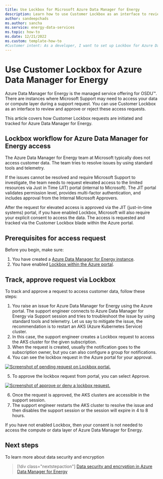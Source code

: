 ```yaml
---
title: Use Lockbox for Microsoft Azure Data Manager for Energy	
description: Learn how to use Customer Lockbox as an interface to review and approve or reject access requests. 
author: sandeepchads
ms.author: sancha
ms.service: energy-data-services	
ms.topic: how-to
ms.date: 12/21/2022
ms.custom: template-how-to
#Customer intent: As a developer, I want to set up Lockbox for Azure Data Manager for Energy.
---
```



# Use Customer Lockbox for Azure Data Manager for Energy

Azure Data Manager for Energy is the managed service offering for OSDU&trade;. There are instances where Microsoft Support may need to access your data or compute layer during a support request. You can use Customer Lockbox as an interface to review and approve or reject these access requests.

This article covers how Customer Lockbox requests are initiated and tracked for Azure Data Manager for Energy. 

## Lockbox workflow for Azure Data Manager for Energy access

The Azure Data Manager for Energy team at Microsoft typically does not access customer data. The team tries to resolve issues by using standard tools and telemetry.

If the issues cannot be resolved and require Microsoft Support to investigate, the team needs to request elevated access to the limited resources via Just in Time (JIT) portal (internal to Microsoft). The JIT portal validates permission level, provides multi-factor authentication, and includes approval from the Internal Microsoft Approvers. 

After the request for elevated access is approved via the JIT (just-in-time systems) portal, if you have enabled Lockbox, Microsoft will also require your explicit consent to access the data. The access is requested and tracked via the Customer Lockbox blade within the Azure portal.

## Prerequisites for access request

Before you begin, make sure:
1.	You have created a [Azure Data Manager for Energy instance](quickstart-create-microsoft-energy-data-services-instance.md).
2.	You have enabled [Lockbox within the Azure portal](../security/fundamentals/customer-lockbox-overview.md). 

## Track, approve request via Lockbox
To track and approve a request to access customer data, follow these steps:
1.	You raise an issue for Azure Data Manager for Energy using the Azure portal. The support engineer connects to Azure Data Manager for Energy via Support session and tries to troubleshoot the issue by using standard tools and telemetry. Let us say to mitigate the issue, the recommendation is to restart an AKS (Azure Kubernetes Service) cluster. 
2.	In this case, the support engineer creates a Lockbox request to access the AKS cluster for the given subscription.
3.	When the request is created, usually the notification goes to the subscription owner, but you can also configure a group for notifications.
4.	You can see the lockbox request in the Azure portal for your approval.

 
  [![Screenshot of pending request on Lockbox portal.](media/how-to-create-lockbox/pending-request-on-lockbox-portal.png)](media/how-to-create-lockbox/pending-request-on-lockbox-portal.png#lightbox)


5.	To approve the lockbox request from portal, you can select Approve.
 
[![Screenshot of approve or deny a lockbox request.](media/how-to-create-lockbox/approve-deny-lockbox.png)](media/how-to-create-lockbox/approve-deny-lockbox.png#lightbox)

6.	Once the request is approved, the AKS clusters are accessible in the support session.
7.	The support engineer restarts the AKS cluster to resolve the issue and then disables the support session or the session will expire in 4 to 8 hours.

If you have not enabled Lockbox, then your consent is not needed to access the compute or data layer of Azure Data Manager for Energy.

## Next steps
<!-- Add a context sentence for the following links -->
To learn more about data security and encryption
> [!div class="nextstepaction"]
> [Data security and encryption in Azure Data Manager for Energy](how-to-manage-data-security-and-encryption.md)

